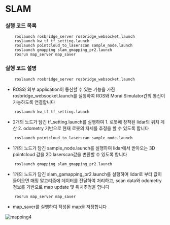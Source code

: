 # SLAM

### 실행 코드 목록
```
    roslaunch rosbridge_server rosbridge_websocket.launch
    roslaunch kw_tf tf_setting.launch
    roslaunch pointcloud_to_laserscan sample_node.launch
    roslaunch gmapping slam_gmapping_pr2.launch
    rosrun map_server map_saver
```
### 실행 코드 설명
```
    roslaunch rosbridge_server rosbridge_websocket.launch
```
- ROS와 외부 application이 통신할 수 있는 기능을 가진 rosbridge_websocket.launch를 실행하여 ROS와 Morai Simulator간의 통신이 가능하도록 연결합니다
```
    roslaunch kw_tf tf_setting.launch
```
- 2개의 노드가 담긴 tf_setting.launch를 실행하여 1. 로봇에 장착된 lidar의 위치 계산 2. odometry 기반으로 현재 로봇의 자세를 추정을 할 수 있도록 합니다  

```
    roslaunch pointcloud_to_laserscan sample_node.launch
```
- 1개의 노드가 담긴 sample_node.launch를 실행하여 lidar에서 받아오는 3D pointcloud 값을 2D laserscan값을 변환할 수 있도록 합니다

```
    roslaunch gmapping slam_gmapping_pr2.launch
```
- 1개의 노드가 담긴 slam_gamapping_pr2.launch를 실행하여 lidar로 부터 값이 들어오면 매핑 알고리즘에 데이터를 전달하여 처리하고, scan data와 odometry정보를 기반으로 map update 및 위치추정을 합니다

```
    rosrun map_server map_saver
```
- map_saver를 실행하여 작성된 map을 저장합니다

![mapping4](https://github.com/FASTFOOTS/MORAI_Simulation/assets/80691076/1af207fc-7c60-4485-bf01-830d8a4a9e33)


